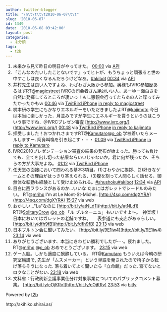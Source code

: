 ```yaml
---
author: twitter-blogger
title: "\n\t\t\t\t2010-06-07\t\t"
slug: '2010-06-07'
id: 1349
date: '2010-06-08 03:42:00'
layout: post
categories:
  - 未分類
tags:
  - t2b
---
```


<div>

1.  <span><span>未来から見て昨日の明日がやってきた。</span> <span>[<span>00:00</span>](http://twitter.com/o_ob/status/15560732694) <span>via [API](http://apiwiki.twitter.com/)</span></span></span>
2.  <span><span>「こんなのたいしたことないです」ってヒトが、もうちょっと頑張ると世の中すこしは良くなるんだろうけどなあ。[#akibot](http://twitter.com/search?q=%23akibot "#akibot")</span> <span>[<span>00:34</span>](http://twitter.com/o_ob/status/15562791941) <span>via [API](http://apiwiki.twitter.com/)</span></span></span>
3.  <span><span>井村先生は良い人ですよね、わざわざ大阪から参加。奥様もIVRC参加歴あるはずRT@[magicstreet](http://twitter.com/magicstreet "magicstreet") IVRCの司会者さん絶対いい人。あーゆー面白さを自然に発揮してるところが凄いっ！もし懇親会行ってたらあの人と喋ってみたかったかもｗ</span> <span>[<span>00:46</span>](http://twitter.com/o_ob/status/15563556543) <span>via [TwitBird iPhone](http://www.nibirutech.com)</span> [in reply to magicstreet](http://twitter.com/magicstreet/status/15562504905)</span></span>
4.  <span><span>梶本研の学生にもかなりエネルギーをいただきましたよRT@[kajimoto](http://twitter.com/kajimoto "kajimoto") 今日は本当に楽しかった．月並みですが学生にエネルギーを貰うというのはこういう事ですね．＠IVRCプレゼン審査 [http://www.ivrc.org/](http://www.ivrc.org/)</span> <span>[<span>00:48</span>](http://twitter.com/o_ob/status/15563635836) <span>via [TwitBird iPhone](http://www.nibirutech.com)</span> [in reply to kajimoto](http://twitter.com/kajimoto/status/15559172690)</span></span>
5.  <span><span>拝受しました！おつかれさまですRT@[Kamutaro](http://twitter.com/Kamutaro "Kamutaro")@[o_ob](http://twitter.com/o_ob "o_ob") 学校着いたらメールしますー. 阿鼻叫喚を引き起こす・・・</span> <span>[<span>01:09</span>](http://twitter.com/o_ob/status/15564907868) <span>via [TwitBird iPhone](http://www.nibirutech.com)</span> [in reply to Kamutaro](http://twitter.com/Kamutaro/status/15556838182)</span></span>
6.  <span><span>IVRC2010プレゼンテーション審査の結果の発布が始まった。勝っても負けても、全てを出し切った結果ならいいじゃないか。君に何が残ったか、そちらの方が大事だよね。</span> <span>[<span>01:12</span>](http://twitter.com/o_ob/status/15565071159) <span>via [TwitBird iPhone](http://www.nibirutech.com)</span></span></span>
7.  <span><span>任天堂の面接において問われる基本3項目。(1)さわやかに挨拶、(2)好きなゲームとその理由がはっきり答えられる、(3)腹を割って人間らしく話せる、御無体な転勤も経験として受け止められる。[#shushoku](http://twitter.com/search?q=%23shushoku "#shushoku")[#akibot](http://twitter.com/search?q=%23akibot "#akibot")</span> <span>[<span>12:34</span>](http://twitter.com/o_ob/status/15603248491) <span>via [API](http://apiwiki.twitter.com/)</span></span></span>
8.  <span><span>目白に西フランスがあるのか…いいな たまにはガレットでシードルのみたい。 RT@[mriho](http://twitter.com/mriho "mriho") I'm at Le Mont-St-Michel. [http://4sq.com/dgXYRA](http://4sq.com/dgXYRA)</span> <span>[<span>15:27</span>](http://twitter.com/o_ob/status/15611363662) <span>via web</span></span></span>
9.  <span><span>おかしい…"La"なのに [http://bit.ly/atNLd1](http://bit.ly/atNLd1) RT@[SolitaryCrow](http://twitter.com/SolitaryCrow "SolitaryCrow") @[o_ob](http://twitter.com/o_ob "o_ob") 「ル ブルターニュ」もいいですよ～。　神楽坂！　日本においてはガレットの老舗ですね。　　表参道にも支店があるらしい。　[http://bit.ly/dfh9fB](http://bit.ly/dfh9fB)</span> <span>[<span>23:13</span>](http://twitter.com/o_ob/status/15631842339) <span>via web</span></span></span>
10.  <span><span>日本ブルトン会に聞いてみたい。 [http://bit.ly/9E1iw4](http://bit.ly/9E1iw4)</span> <span>[<span>23:14</span>](http://twitter.com/o_ob/status/15631909931) <span>via web</span></span></span>
11.  <span><span>ありがとうございます、本当にきわどい勝利でしたが･･･。疲れました。 RT@[mriho](http://twitter.com/mriho "mriho") @[o_ob](http://twitter.com/o_ob "o_ob") おめでとうございます。</span> <span>[<span>23:15</span>](http://twitter.com/o_ob/status/15631959894) <span>via web</span></span></span>
12.  <span><span>ゲーム脳。しかも適度に醗酵している。 RT@[Kamutaro](http://twitter.com/Kamutaro "Kamutaro") もういえば今朝の研究室輪講で, 先生が「ムスメーカー」という単語を発されたので椅子から転げ落ちそうになった. 落ち着いてよく聞いたら「立命館」だった. 寝てないとロクなことがない.</span> <span>[<span>23:18</span>](http://twitter.com/o_ob/status/15632143332) <span>via web</span></span></span>
13.  <span><span>文科省：行政刷新会議事業仕分け対象事業についてのパブリックコメント募集。 [http://bit.ly/cOjKRv](http://bit.ly/cOjKRv)</span> <span>[<span>23:53</span>](http://twitter.com/o_ob/status/15634418361) <span>via [bitly](http://bit.ly)</span></span></span>

</div>

Powered by [t2b](http://t2b.utilz.jp/)

<div>http://akihiko.shirai.as/</div>